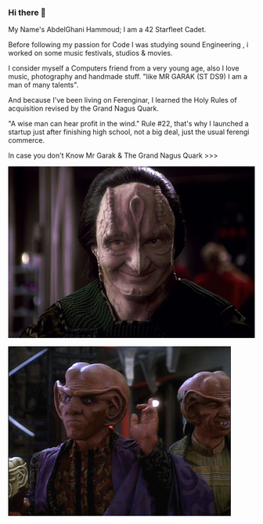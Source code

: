 ### Hi there 👋
My Name's AbdelGhani Hammoud; I am a 42 Starfleet Cadet.

Before following my passion for Code I was studying sound Engineering , i worked on some music festivals, studios & movies.

I consider myself a Computers friend from a very young age, also I love music, photography and handmade stuff. "like MR GARAK (ST DS9) I am a man of many talents".


And because I've been living on Ferenginar, I learned the Holy Rules of acquisition revised by the Grand Nagus Quark.

"A wise man can hear profit in the wind." Rule #22, that's why I launched a startup just after finishing high school, not a big deal, just the usual ferengi  commerce. 


In case you don't Know Mr Garak & The Grand Nagus Quark >>>

![Garak](https://github.com/m4ntr4r4m4/m4ntr4r4m4/blob/main/Garak_and_his_lies.jpeg)

![Quark](https://github.com/m4ntr4r4m4/m4ntr4r4m4/blob/main/tumblr_oce7v5FrK91qj6sk2o1_500.gif)

<!--
**m4ntr4r4m4/m4ntr4r4m4** is a ✨ _special_ ✨ repository because its `README.md` (this file) appears on your GitHub profile.

Here are some ideas to get you started:

- 🔭 I’m currently working on ...
- 🌱 I’m currently learning ...
- 👯 I’m looking to collaborate on ...
- 🤔 I’m looking for help with ...
- 💬 Ask me about ...
- 📫 How to reach me: ...
- 😄 Pronouns: ...
- ⚡ Fun fact: ...
-->
